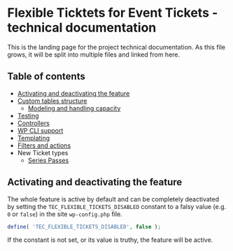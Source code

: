 # Flexible Ticktets for Event Tickets - technical documentation

This is the landing page for the project technical documentation.
As this file grows, it will be split into multiple files and linked from here.

## Table of contents

* [Activating and deactivating the feature](#activating-and-deactivating-the-feature)
* [Custom tables structure](_docs/custom-tables-structure.md)
  * [Modeling and handling capacity](_docs/capacity.md)
* [Testing](_docs/testing.md)
* [Controllers](_docs/controllers.md)
* [WP CLI support](_docs/wp-cli.md)
* [Templating](_docs/html-templating.md)
* [Filters and actions](_docs/filters-and-actions.md)
* New Ticket types
	* [Series Passes](_docs/series-passes.md)

## Activating and deactivating the feature

The whole feature is active by default and can be completely deactivated by setting
the `TEC_FLEXIBLE_TICKETS_DISABLED` constant to a falsy value (e.g. `0` or `false`) in the
site `wp-config.php` file.

```php
define( 'TEC_FLEXIBLE_TICKETS_DISABLED', false );
```

If the constant is not set, or its value is truthy, the feature will be active.